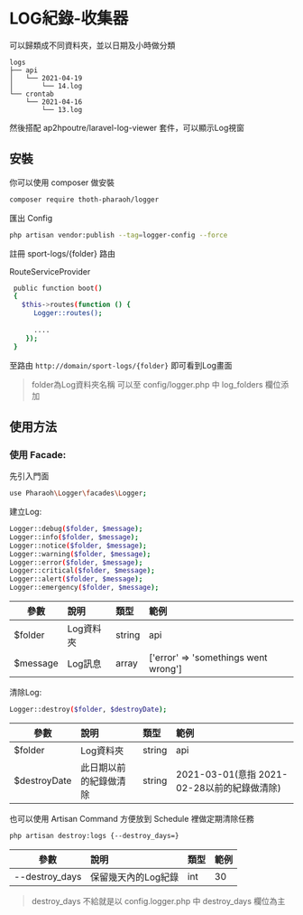 # LOG紀錄-收集器

可以歸類成不同資料夾，並以日期及小時做分類

```
logs
├── api
│   └── 2021-04-19
│       └── 14.log
└── crontab
    └── 2021-04-16
        └── 13.log

```

然後搭配 ap2hpoutre/laravel-log-viewer 套件，可以顯示Log視窗

## 安裝
你可以使用 composer 做安裝
```bash
composer require thoth-pharaoh/logger
```

匯出 Config
```bash
php artisan vendor:publish --tag=logger-config --force
```

註冊 sport-logs/{folder} 路由

RouteServiceProvider
```bash
 public function boot()
 {
   $this->routes(function () {
      Logger::routes();
      
      ....
    });
 }
```
至路由 ```http://domain/sport-logs/{folder}``` 即可看到Log畫面
>  folder為Log資料夾名稱 可以至 config/logger.php 中 log_folders 欄位添加

## 使用方法

### 使用 Facade:

先引入門面
```bash
use Pharaoh\Logger\facades\Logger;
```

建立Log:

```bash
Logger::debug($folder, $message);
Logger::info($folder, $message);
Logger::notice($folder, $message);
Logger::warning($folder, $message);
Logger::error($folder, $message);
Logger::critical($folder, $message);
Logger::alert($folder, $message);
Logger::emergency($folder, $message);
```

| 參數 | 說明 | 類型 | 範例 |
| ------------|:----------------------- | :------| :------|
| $folder | Log資料夾 | string | api |
| $message | Log訊息 | array | ['error' => 'somethings went wrong'] |

清除Log:
```bash
Logger::destroy($folder, $destroyDate);
```

| 參數 | 說明 | 類型 | 範例 |
| ------------|:----------------------- | :------| :------|
| $folder | Log資料夾 | string | api |
| $destroyDate | 此日期以前的紀錄做清除 | string | 2021-03-01(意指 2021-02-28以前的紀錄做清除) |

也可以使用 Artisan Command 方便放到 Schedule 裡做定期清除任務

```bash
php artisan destroy:logs {--destroy_days=}
```

| 參數 | 說明 | 類型 | 範例 |
| ------------|:----------------------- | :------| :------|
| --destroy_days | 保留幾天內的Log紀錄 | int | 30 |

>  destroy_days 不給就是以 config.logger.php 中 destroy_days 欄位為主
